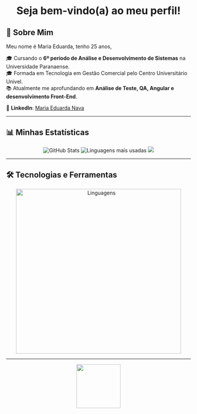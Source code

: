<h1 align="center">Seja bem-vindo(a) ao meu perfil!</h1>

## 🌈 Sobre Mim  

  Meu nome é Maria Eduarda, tenho 25 anos,  

    
  🎓 Cursando o **6º período de Análise e Desenvolvimento de Sistemas** na Universidade Paranaense.  
  🎓 Formada em Tecnologia em Gestão Comercial pelo Centro Universitário Univel.  
  📚 Atualmente me aprofundando em **Análise de Teste, QA, Angular e desenvolvimento Front-End**.  

💼 **LinkedIn**: [Maria Eduarda Nava](https://www.linkedin.com/in/maria-eduarda-nava/)

---

## 📊 Minhas Estatísticas  

<p align="center">
  <img src="https://github-readme-stats.vercel.app/api?username=meduardanava&show_icons=true&bg_color=0D1117&title_color=FF69B4&icon_color=FF69B4&text_color=ADD8E6&border_color=FF69B4" alt="GitHub Stats" width="auto">
  <img src="https://github-readme-stats.vercel.app/api/top-langs/?username=meduardanava&layout=compact&langs_count=8&bg_color=0D1117&title_color=FF69B4&text_color=ADD8E6&border_color=FF69B4" alt="Linguagens mais usadas" width="auto">
  <img src="https://github-readme-streak-stats.herokuapp.com/?user=meduardanava&theme=dark&background=0D1117&border=FF69B4&stroke=FF69B4&ring=ADD8E6&fire=FF69B4&currStreakLabel=ADD8E6&sideNums=FF69B4&sideLabels=ADD8E6" width="auto"/>
<p align="center">

---

## 🛠 Tecnologias e Ferramentas 

<p align="center">
  <img src="https://skillicons.dev/icons?i=html,css,js,ts,java,angular,arduino,figma,webstorm,idea" alt="Linguagens" width="450px">
</p>

---

<p align="center">
  <img src="https://media.giphy.com/media/3o7TKMt1VVNkHV2PaE/giphy.gif" width="120px">
</p>
